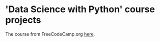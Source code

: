 # 'Data Science with Python' course projects

The course from FreeCodeCamp.org [here](https://www.freecodecamp.org/learn/data-analysis-with-python). 
